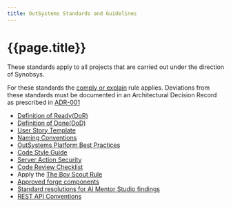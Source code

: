 ```yaml
---
title: OutSystems Standards and Guidelines
---
```

# {{page.title}}

These standards apply to all projects that are carried out under the direction of Synobsys.

For these standards the [comply or explain] rule applies. Deviations from these standards must be documented in an Architectural Decision Record as prescribed in [ADR-001]

* [Definition of Ready(DoR)](DefinitionOfReady.md)
* [Definition of Done(DoD)](DefinitionOfDone.md)
* [User Story Template](UserStoryTemplate.md)
* [Naming Conventions](../naming/naming_conventions.md)
* [OutSystems Platform Best Practices]
* [Code Style Guide](CodeStyleGuide.md)
* [Server Action Security](ServerActionSecurity.md)
* [Code Review Checklist](CodeReviewChecklist.md)
* Apply the [The Boy Scout Rule]
* [Approved forge components](approved-forge-components.md)
* [Standard resolutions for AI Mentor Studio findings](resolve-architecture-dashboard-findings.md)
* [REST API Conventions](REST-API-conventions.md)

[OutSystems Platform Best Practices]: https://success.outsystems.com/Documentation/Best_Practices/Development/OutSystems_Platform_Best_Practices
[The Boy Scout Rule]: https://www.oreilly.com/library/view/97-things-every/9780596809515/ch08.html
[comply or explain]: https://en.wikipedia.org/wiki/Comply_or_explain
[ADR-001]: ../adr/ADR-001-documenting-architecture-decisions.md
